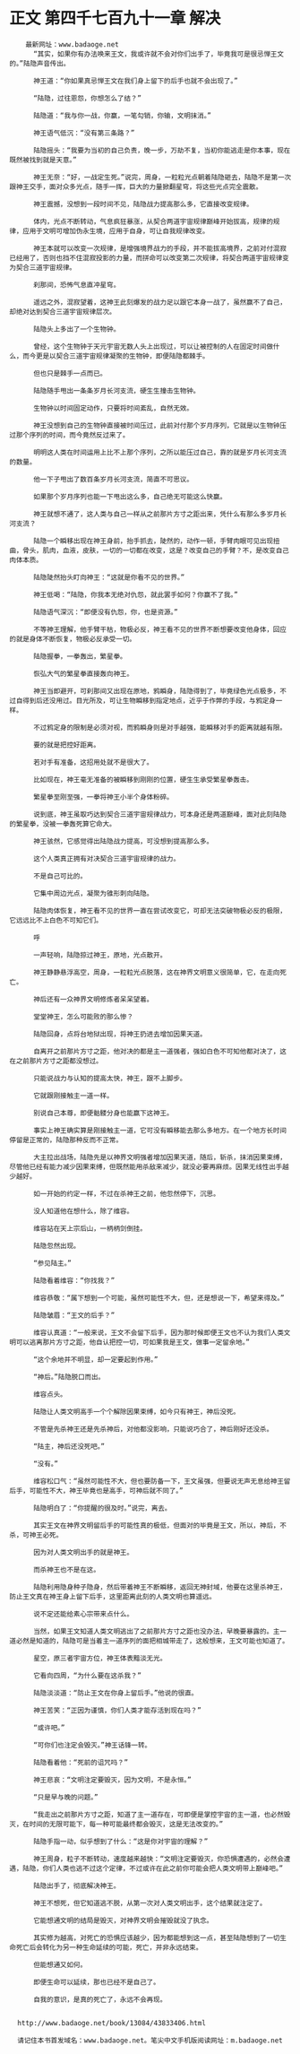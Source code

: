 # 正文 第四千七百九十一章 解决
        最新网址：www.badaoge.net
          “其实，如果你有办法唤来王文，我或许就不会对你们出手了，毕竟我可是很忌惮王文的。”陆隐声音传出。
      
          神王道：“你如果真忌惮王文在我们身上留下的后手也就不会出现了。”
      
          “陆隐，过往恩怨，你想怎么了结？”
      
          陆隐道：“我与你一战，你赢，一笔勾销，你输，文明抹消。”
      
          神王语气低沉：“没有第三条路？”
      
          陆隐摇头：“我要为当初的自己负责，晚一步，万劫不复，当初你能逃走是你本事，现在既然被找到就是天意。”
      
          神王无奈：“好，一战定生死。”说完，周身，一粒粒光点朝着陆隐砸去，陆隐不是第一次跟神王交手，面对众多光点，随手一挥，巨大的力量掀翻星穹，将这些光点完全震散。
      
          神王震撼，没想到一段时间不见，陆隐战力提高那么多，它直接改变规律。
      
          体内，光点不断转动，气息疯狂暴涨，从契合两道宇宙规律巅峰开始拔高，规律的规律，应用于文明可增加伪永生境，应用于自身，可让自我规律改变。
      
          神王本就可以改变一次规律，是增强境界战力的手段，并不能拔高境界，之前对付混寂已经用了，否则也挡不住混寂投影的力量，而拼命可以改变第二次规律，将契合两道宇宙规律变为契合三道宇宙规律。
      
          刹那间，恐怖气息直冲星穹。
      
          遥远之外，混寂望着，这神王此刻爆发的战力足以跟它本身一战了，虽然赢不了自己，却绝对达到契合三道宇宙规律层次。
      
          陆隐头上多出了一个生物钟。
      
          曾经，这个生物钟于天元宇宙无数人头上出现过，可以让被控制的人在固定时间做什么，而今更是以契合三道宇宙规律凝聚的生物钟，即便陆隐都棘手。
      
          但也只是棘手一点而已。
      
          陆隐随手甩出一条条岁月长河支流，硬生生撞击生物钟。
      
          生物钟以时间固定动作，只要将时间紊乱，自然无效。
      
          神王没想到自己的生物钟直接被时间压过，此前对付那个岁月序列，它就是以生物钟压过那个序列的时间，而今竟然反过来了。
      
          明明这人类在时间运用上比不上那个序列，之所以能压过自己，靠的就是岁月长河支流的数量。
      
          他一下子甩出了数百条岁月长河支流，简直不可思议。
      
          如果那个岁月序列也能一下甩出这么多，自己绝无可能这么快赢。
      
          神王就想不通了，这人类与自己一样从之前那片方寸之距出来，凭什么有那么多岁月长河支流？
      
          陆隐一个瞬移出现在神王身前，抬手抓去，陡然的，动作一顿，手臂肉眼可见出现扭曲，骨头，肌肉，血液，皮肤，一切的一切都在改变，这是？改变自己的手臂？不，是改变自己肉体本质。
      
          陆隐陡然抬头盯向神王：“这就是你看不见的世界。”
      
          神王低喝：“陆隐，你我本无绝对仇怨，就此罢手如何？你赢不了我。”
      
          陆隐语气深沉：“即便没有仇怨，你，也是资源。”
      
          不等神王理解，他手臂干枯，物极必反，神王看不见的世界不断想要改变他身体，回应的就是身体不断恢复，物极必反承受一切。
      
          陆隐握拳，一拳轰出，繁星拳。
      
          恢弘大气的繁星拳直接轰向神王。
      
          神王当即避开，可刹那间又出现在原地，鸦瞬身，陆隐得到了，毕竟绿色光点极多，不过自得到后还没用过。目光所及，可让生物瞬移到指定地点，近乎于作弊的手段，与鸦定身一样。
      
          不过鸦定身的限制是必须对视，而鸦瞬身则是对手越强，能瞬移对手的距离就越有限。
      
          要的就是把控好距离。
      
          若对手有准备，这招用处就不是很大了。
      
          比如现在，神王毫无准备的被瞬移到刚刚的位置，硬生生承受繁星拳轰击。
      
          繁星拳至刚至强，一拳将神王小半个身体粉碎。
      
          说到底，神王虽取巧达到契合三道宇宙规律战力，可本身还是两道巅峰，面对此刻陆隐的繁星拳，没被一拳轰死算它命大。
      
          神王骇然，它感觉得出陆隐战力提高，可没想到提高那么多。
      
          这个人类真正拥有对决契合三道宇宙规律的战力。
      
          不是自己可比的。
      
          它集中周边光点，凝聚为锥形刺向陆隐。
      
          陆隐肉体恢复，神王看不见的世界一直在尝试改变它，可却无法突破物极必反的极限，它远远比不上白色不可知它们。
      
          呼
      
          一声轻响，陆隐掠过神王，原地，光点散开。
      
          神王静静悬浮高空，周身，一粒粒光点脱落，这在神界文明意义很简单，它，在走向死亡。
      
          神后还有一众神界文明修炼者呆呆望着。
      
          堂堂神王，怎么可能败的那么惨？
      
          陆隐回身，点将台地狱出现，将神王扔进去增加因果天道。
      
          自离开之前那片方寸之距，他对决的都是主一道强者，强如白色不可知他都对决了，这在之前那片方寸之距都没想过。
      
          只能说战力与认知的提高太快，神王，跟不上脚步。
      
          它就跟刚接触主一道一样。
      
          别说自己本尊，即便骷髅分身也能赢下这神王。
      
          事实上神王确实算是刚接触主一道，它可没有瞬移能去那么多地方。在一个地方长时间停留是正常的，陆隐那种反而不正常。
      
          大主拉出战场，陆隐先是以神界文明强者增加因果天道，随后，斩杀，抹消因果束缚，尽管他已经有能力减少因果束缚，但既然能用杀敌来减少，就没必要再麻烦。因果无线性出手越少越好。
      
          如一开始的约定一样，不过在杀神王之前，他忽然停下，沉思。
      
          没人知道他在想什么，除了维容。
      
          维容站在天上宗后山，一柄柄剑倒挂。
      
          陆隐忽然出现。
      
          “参见陆主。”
      
          陆隐看着维容：“你找我？”
      
          维容恭敬：“属下想到一个可能，虽然可能性不大，但，还是想说一下，希望来得及。”
      
          陆隐皱眉：“王文的后手？”
      
          维容认真道：“一般来说，王文不会留下后手，因为那时候即便王文也不认为我们人类文明可以逃离那片方寸之距，他自认把控一切，可如果我是王文，做事一定留余地。”
      
          “这个余地并不明显，却一定要起到作用。”
      
          “神后。”陆隐脱口而出。
      
          维容点头。
      
          陆隐让人类文明高手一个个解除因果束缚，如今只有神王，神后没死。
      
          不管是先杀神王还是先杀神后，对他都没影响，只能说巧合了，神后刚好还没杀。
      
          “陆主，神后还没死吧。”
      
          “没有。”
      
          维容松口气：“虽然可能性不大，但也要防备一下，王文虽强，但要说无声无息给神王留后手，可能性不大，神王毕竟也是高手，可神后就不同了。”
      
          陆隐明白了：“你提醒的很及时。”说完，离去。
      
          其实王文在神界文明留后手的可能性真的极低，但面对的毕竟是王文，所以，神后，不杀，可神王必死。
      
          因为对人类文明出手的就是神王。
      
          而杀神王也不是在这。
      
          陆隐利用隐身种子隐身，然后带着神王不断瞬移，返回无神封域，他要在这里杀神王，防止王文真在神王身上留下后手，这里距离此刻的人类文明也算遥远。
      
          说不定还能给素心宗带来点什么。
      
          当然，如果王文知道人类文明逃出了之前那片方寸之距也没办法，早晚要暴露的。主一道必然是知道的，陆隐可是当着主一道序列的面把相城带走了，这般想来，王文可能也知道了。
      
          星空，原三者宇宙方位，神王体表黯淡无光。
      
          它看向四周，“为什么要在这杀我？”
      
          陆隐淡淡道：“防止王文在你身上留后手。”他说的很直。
      
          神王苦笑：“正因为谨慎，你们人类才能存活到现在吗？”
      
          “或许吧。”
      
          “可你们也注定会毁灭。”神王话锋一转。
      
          陆隐看着他：“死前的诅咒吗？”
      
          神王悲哀：“文明注定要毁灭，因为文明，不是永恒。”
      
          “只是早与晚的问题。”
      
          “我走出之前那片方寸之距，知道了主一道存在，可即便是掌控宇宙的主一道，也必然毁灭，在时间的无限可能下，每一种可能最终都会毁灭，这是无法改变的。”
      
          陆隐手指一动，似乎想到了什么：“这是你对宇宙的理解？”
      
          神王周身，粒子不断转动，速度越来越快：“文明注定要毁灭，你恐惧遭遇的，必然会遭遇，陆隐，你们人类也逃不过这个定律，不过或许在此之前你可能会把人类文明带上巅峰吧。”
      
          陆隐出手了，彻底解决神王。
      
          神王不想死，但它知道逃不脱，从第一次对人类文明出手，这个结果就注定了。
      
          它能想通文明的结局是毁灭，对神界文明会摧毁就没了执念。
      
          其实修为越高，对死亡的恐惧应该越少，因为都能想到这一点，甚至陆隐想到了一切生命死亡后会转化为另一种生命延续的可能，死亡，并非永远结束。
      
          但能想通又如何。
      
          即便生命可以延续，那也已经不是自己了。
      
          自我的意识，是真的死亡了，永远不会再现。
      
      
      http://www.badaoge.net/book/13084/43833406.html
      
      请记住本书首发域名：www.badaoge.net。笔尖中文手机版阅读网址：m.badaoge.net